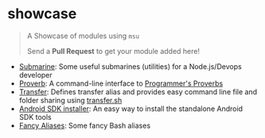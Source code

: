
# showcase

> A Showcase of modules using `msu`
>
> Send a **Pull Request** to get your module added here!

* [Submarine](https://github.com/GochoMugo/submarine): Some useful submarines (utilities) for a Node.js/Devops developer
* [Proverb](https://github.com/GochoMugo/proverb): A command-line interface to [Programmer's Proverbs](https://github.com/AntJanus/programmers-proverbs)
* [Transfer](https://github.com/GochoMugo/transfer): Defines transfer alias and provides easy command line file and folder sharing using [transfer.sh](https://transfer.sh/)
* [Android SDK installer](https://github.com/GochoMugo/android-sdk-installer): An easy way to install the standalone Android SDK tools
* [Fancy Aliases](https://github.com/GochoMugo/fancy-aliases): Some fancy Bash aliases

